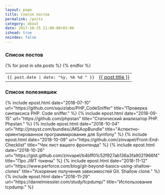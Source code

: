```yaml
---
layout: page
title: Список постов
permalink: /posts
category: about
date: 2017-10-25 21:08:00+03:00
ishead: true
noindex: false
---
```


### Список постов
<table style="border-collapse: collapse; border: none;">
{% for post in site.posts %}
  <tr>
    <td style="font-family: monospace;">{{ post.date | date: "%y, %b %d " }}</td>
    <td><a style="border: none !important;" href="{{ post.url | absolute_url }}">{{ post.title }}</a></td>
  </tr>
{% endfor %}
</table>

### Список полезняшек
<table style="border-collapse: collapse; border: none;">
{% include epost.html date="2018-07-10" url="https://github.com/squizlabs/PHP_CodeSniffer" title="Проверка синтаксиса PHP. Code sniffer." %}
{% include epost.html date="2018-09-15" url="https://github.com/phpstan" title="Статический анализатор PHP. Phpstan." %}
{% include epost.html date="2018-10-04" url="http://jmsyst.com/bundles/JMSAopBundle" title="Аспектно-ориентированное программирование для Symfony" %}
{% include epost.html date="2018-10-09" url="https://github.com/zinvapel/Front-End-Checklist" title="Чек лист вашего фронтенда" %}
{% include epost.html date="2018-10-26" url="https://gist.github.com/zinvapel/b4bff01c52f927ab136a3fa9021966f4" title="Про JWT токены" %}
{% include epost.html date="2018-11-12" url="https://www.perforce.com/blog/git-beyond-basics-using-shallow-clones" title="Ускорение получения зависимостей Git. Shallow clone." %}
{% include epost.html date="2018-11-29" url="https://danielmiessler.com/study/tcpdump/" title="Использование tcpdump." %}
</table>
